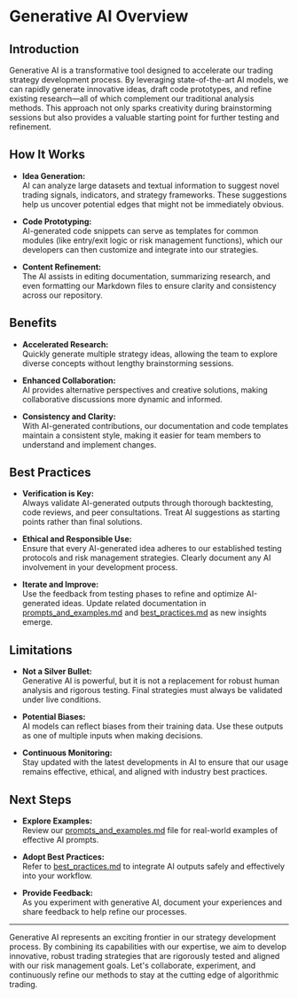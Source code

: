 # Generative AI Overview

## Introduction

Generative AI is a transformative tool designed to accelerate our trading strategy development process. By leveraging state-of-the-art AI models, we can rapidly generate innovative ideas, draft code prototypes, and refine existing research—all of which complement our traditional analysis methods. This approach not only sparks creativity during brainstorming sessions but also provides a valuable starting point for further testing and refinement.

## How It Works

- **Idea Generation:**  
  AI can analyze large datasets and textual information to suggest novel trading signals, indicators, and strategy frameworks. These suggestions help us uncover potential edges that might not be immediately obvious.
  
- **Code Prototyping:**  
  AI-generated code snippets can serve as templates for common modules (like entry/exit logic or risk management functions), which our developers can then customize and integrate into our strategies.
  
- **Content Refinement:**  
  The AI assists in editing documentation, summarizing research, and even formatting our Markdown files to ensure clarity and consistency across our repository.

## Benefits

- **Accelerated Research:**  
  Quickly generate multiple strategy ideas, allowing the team to explore diverse concepts without lengthy brainstorming sessions.
  
- **Enhanced Collaboration:**  
  AI provides alternative perspectives and creative solutions, making collaborative discussions more dynamic and informed.
  
- **Consistency and Clarity:**  
  With AI-generated contributions, our documentation and code templates maintain a consistent style, making it easier for team members to understand and implement changes.

## Best Practices

- **Verification is Key:**  
  Always validate AI-generated outputs through thorough backtesting, code reviews, and peer consultations. Treat AI suggestions as starting points rather than final solutions.

- **Ethical and Responsible Use:**  
  Ensure that every AI-generated idea adheres to our established testing protocols and risk management strategies. Clearly document any AI involvement in your development process.

- **Iterate and Improve:**  
  Use the feedback from testing phases to refine and optimize AI-generated ideas. Update related documentation in [prompts_and_examples.md](./prompts_and_examples.md) and [best_practices.md](./best_practices.md) as new insights emerge.

## Limitations

- **Not a Silver Bullet:**  
  Generative AI is powerful, but it is not a replacement for robust human analysis and rigorous testing. Final strategies must always be validated under live conditions.
  
- **Potential Biases:**  
  AI models can reflect biases from their training data. Use these outputs as one of multiple inputs when making decisions.
  
- **Continuous Monitoring:**  
  Stay updated with the latest developments in AI to ensure that our usage remains effective, ethical, and aligned with industry best practices.

## Next Steps

- **Explore Examples:**  
  Review our [prompts_and_examples.md](./prompts_and_examples.md) file for real-world examples of effective AI prompts.
  
- **Adopt Best Practices:**  
  Refer to [best_practices.md](./best_practices.md) to integrate AI outputs safely and effectively into your workflow.
  
- **Provide Feedback:**  
  As you experiment with generative AI, document your experiences and share feedback to help refine our processes.

---

Generative AI represents an exciting frontier in our strategy development process. By combining its capabilities with our expertise, we aim to develop innovative, robust trading strategies that are rigorously tested and aligned with our risk management goals. Let's collaborate, experiment, and continuously refine our methods to stay at the cutting edge of algorithmic trading.
